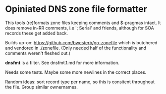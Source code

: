 # Opiniated DNS zone file formatter

This tools (re)formats zone files keeping comments and $-pragmas intact. It does remove in-RR
comments, i.e '; Serial' and friends, although for SOA records these get added back.

Builds up-on: https://github.com/bwesterb/go-zonefile which is butchered and vendored in ./zonefile.
(Only needed half of the functionality and comments weren't fleshed out.)

**dnsfmt** is a filter. See dnsfmt.1.md for more information.

Needs some tests. Maybe some more newlines in the correct places.

Random ideas: sort record type per name, so this is consitent throughout the file. Group similar
ownernames.
